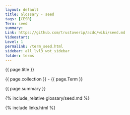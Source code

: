 ```yaml
---
layout: default
title: Glossary - seed
tags: [CESR]
Term: seed
summary: 
Link: https://github.com/trustoverip/acdc/wiki/seed.md
Videostart: 
Level: 1
permalink: /term_seed.html
sidebar: all_lvl3_wot_sidebar
folder: terms
---
```


{{ page.title }}

{{ page.collection }} - {{ page.Term }}

   {{ page.summary }}

{% include_relative glossary/seed.md %}

 {% include links.html %} 
